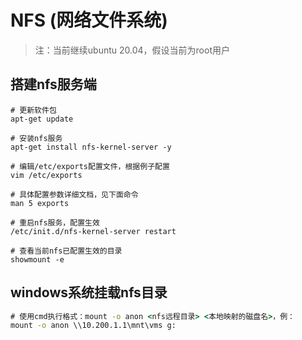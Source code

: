 # NFS (网络文件系统)

> 注：当前继续ubuntu 20.04，假设当前为root用户

## 搭建nfs服务端
  ```shell
  # 更新软件包
  apt-get update
  
  # 安装nfs服务
  apt-get install nfs-kernel-server -y
  
  # 编辑/etc/exports配置文件，根据例子配置
  vim /etc/exports
  
  # 具体配置参数详细文档，见下面命令
  man 5 exports
  
  # 重启nfs服务，配置生效
  /etc/init.d/nfs-kernel-server restart
  
  # 查看当前nfs已配置生效的目录
  showmount -e
  ```

## windows系统挂载nfs目录

```cmd
# 使用cmd执行格式：mount -o anon <nfs远程目录> <本地映射的磁盘名>，例：
mount -o anon \\10.200.1.1\mnt\vms g:
```

